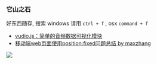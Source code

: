 ### 它山之石
好东西随存, 搜索 windows 请用 ``` ctrl + f ``` , osx ``` command + f ```

- [vudio.js：简单的音频数据可视化模块](https://github.com/margox/vudio.js)
- [移动端web页面使用position:fixed问题总结 by maxzhang](https://github.com/maxzhang/maxzhang.github.com/issues/2)




![](http://www.asimovinstitute.org/wp-content/uploads/2016/09/neuralnetworks.png)
